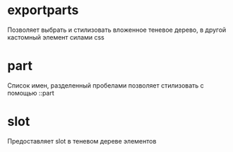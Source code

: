 <!-- exportparts ----------------------------------------------------------------------------------------------------------------------------->

# exportparts

Позволяет выбрать и стилизовать вложенное теневое дерево, в другой кастомный элемент силами css

<!-- part ------------------------------------------------------------------------------------------------------------>

# part

Список имен, разделенный пробелами позволяет стилизовать с помощью ::part

<!-- slot ------------------------------------------------------------------------------------------------------------>

# slot

Предоставляет slot в теневом дереве элементов
